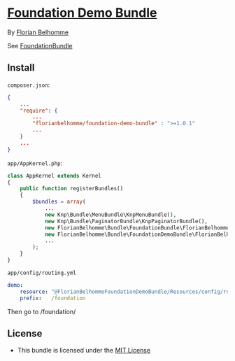 # [Foundation Demo Bundle](https://github.com/florianbelhomme/FoundationBundle)

By [Florian Belhomme](http://florianbelhomme.com)

See [FoundationBundle](https://github.com/florianbelhomme/FoundationBundle)

## Install

`composer.json`:

```JSON
{
    ...
    "require": {
        ...
        "florianbelhomme/foundation-demo-bundle" : ">=1.0.1"
        ...
    }
    ...
}
```

`app/AppKernel.php`:

```PHP
class AppKernel extends Kernel
{
    public function registerBundles()
    {
        $bundles = array(
            ...
            new Knp\Bundle\MenuBundle\KnpMenuBundle(),
            new Knp\Bundle\PaginatorBundle\KnpPaginatorBundle(),
            new FlorianBelhomme\Bundle\FoundationBundle\FlorianBelhommeFoundationBundle(),
            new FlorianBelhomme\Bundle\FoundationDemoBundle\FlorianBelhommeFoundationDemoBundle(),
            ...
        );
    }
}
```

`app/config/routing.yml`
```YAML
demo:
    resource: "@FlorianBelhommeFoundationDemoBundle/Resources/config/routing.yml"
    prefix:   /foundation
```

Then go to /foundation/

## License

- This bundle is licensed under the [MIT License](http://opensource.org/licenses/MIT)
